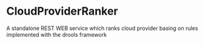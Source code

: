 # CloudProviderRanker
A standalone REST WEB service which ranks cloud provider basing on rules implemented with the drools framework
